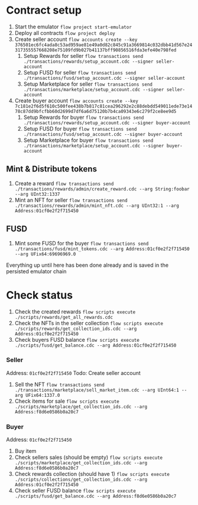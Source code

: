 # Contract setup

1. Start the emulator `flow project start-emulator`
1. Deploy all contracts `flow project deploy`
1. Create seller account `flow accounts create --key 376501ec6fc4ada8c53ad959ae81e49a0d82c845c91a3669814c032dbb41d567e24317355557668208e75109fd9b027b41137bff90856516fda3efe40e798fed`
   1. Setup Rewards for seller `flow transactions send ./transactions/rewards/setup_account.cdc --signer seller-account`
   1. Setup FUSD for seller `flow transactions send ./transactions/fusd/setup_account.cdc --signer seller-account`
   1. Setup Marketplace for seller `flow transactions send ./transactions/marketplace/setup_account.cdc --signer seller-account`
1. Create buyer account `flow accounts create --key 7c181e2f6d5f610c500fee438b7b817c81cea296292e2c88debdd549011ede73e1478c87dd9bfcfbb60d2699d7df6a6d75120b7b4ca09343e6c279f2ce8ee9d5`
   1. Setup Rewards for buyer `flow transactions send ./transactions/rewards/setup_account.cdc --signer buyer-account`
   1. Setup FUSD for buyer `flow transactions send ./transactions/fusd/setup_account.cdc --signer buyer-account`
   1. Setup Marketplace for buyer `flow transactions send ./transactions/marketplace/setup_account.cdc --signer buyer-account`

## Mint & Distribute tokens

1. Create a reward `flow transactions send ./transactions/rewards/admin/create_reward.cdc --arg String:foobar --arg UInt32:1337`
1. Mint an NFT for seller `flow transactions send ./transactions/rewards/admin/mint_nft.cdc --arg UInt32:1 --arg Address:01cf0e2f2f715450`

## FUSD

1. Mint some FUSD for the buyer `flow transactions send ./transactions/fusd/mint_tokens.cdc --arg Address:01cf0e2f2f715450 --arg UFix64:69696969.0`

Everything up until here has been done already and is saved in the persisted emulator chain

# Check status

1. Check the created rewards `flow scripts execute ./scripts/rewards/get_all_rewards.cdc`
1. Check the NFTs in the seller collection `flow scripts execute ./scripts/rewards/get_collection_ids.cdc --arg Address:01cf0e2f2f715450`
1. Check buyers FUSD balance `flow scripts execute ./scripts/fusd/get_balance.cdc --arg Address:01cf0e2f2f715450`

### Seller

Address: `01cf0e2f2f715450` Todo: Create seller account

1. Sell the NFT `flow transactions send ./transactions/marketplace/sell_market_item.cdc --arg UInt64:1 --arg UFix64:1337.0`
1. Check items for sale `flow scripts execute ./scripts/marketplace/get_collection_ids.cdc --arg Address:f8d6e0586b0a20c7`

### Buyer

Address: `01cf0e2f2f715450`

1. Buy item
1. Check sellers sales (should be empty) `flow scripts execute ./scripts/marketplace/get_collection_ids.cdc --arg Address:f8d6e0586b0a20c7`
1. Check rewards collection (should have 1) `flow scripts execute ./scripts/collections/get_collection_ids.cdc --arg Address:01cf0e2f2f715450`
1. Check seller FUSD balance `flow scripts execute ./scripts/fusd/get_balance.cdc --arg Address:f8d6e0586b0a20c7`
